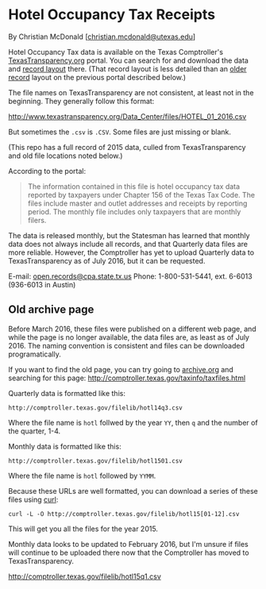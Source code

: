 Hotel Occupancy Tax Receipts
============================

By Christian McDonald
[christian.mcdonald@utexas.edu]

Hotel Occupancy Tax data is available on the Texas Comptroller's [TexasTransparency.org](http://www.texastransparency.org/Data_Center/Search_Datasets.php) portal. You can search for and download the data and [record layout](HOTELTAX_LYOT.TXT) there. (That record layout is less detailed than an [older record](old-hoteltax-layout.txt) layout on the previous portal described below.)

The file names on TexasTransparency are not consistent, at least not in the beginning. They generally follow this format:

http://www.texastransparency.org/Data_Center/files/HOTEL_01_2016.csv

But sometimes the `.csv` is `.CSV`. Some files are just missing or blank.

(This repo has a full record of 2015 data, culled from TexasTransparency and old file locations noted below.)

According to the portal:

> The information contained in this file is hotel occupancy tax data reported by taxpayers under Chapter 156 of the Texas Tax Code. The files include master and outlet addresses and receipts by reporting period. The monthly file includes only taxpayers that are monthly filers.

The data is released monthly, but the Statesman has learned that monthly data does not always include all records, and that Quarterly data files are more reliable. However, the Comptroller has yet to upload Quarterly data to TexasTransparency as of July 2016, but it can be requested.

E-mail: open.records@cpa.state.tx.us
Phone: 1-800-531-5441, ext. 6-6013 (936-6013 in Austin)

## Old archive page

Before March 2016, these files were published on a different web page, and while the page is no longer available, the data files are, as least as of July 2016. The naming convention is consistent and files can be downloaded programatically.

If you want to find the old page, you can try going to [archive.org](http://web.archive.org) and searching for this page: http://comptroller.texas.gov/taxinfo/taxfiles.html

Quarterly data is formatted like this:

`http://comptroller.texas.gov/filelib/hotl14q3.csv`

Where the file name is `hotl` follwed by the year `YY`, then `q` and the number of the quarter, 1-4.

Monthly data is formatted like this:

`http://comptroller.texas.gov/filelib/hotl1501.csv`

Where the file name is `hotl` followed by `YYMM`.

Because these URLs are well formatted, you can download a series of these files using [curl](http://man.cx/curl):

`curl -L -O http://comptroller.texas.gov/filelib/hotl15[01-12].csv`

This will get you all the files for the year 2015.

Monthly data looks to be updated to February 2016, but I'm unsure if files will continue to be uploaded there now that the Comptroller has moved to TexasTransparency.


http://comptroller.texas.gov/filelib/hotl15q1.csv
